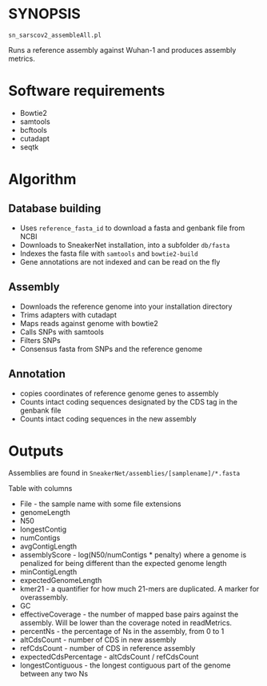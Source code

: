 # SYNOPSIS

`sn_sarscov2_assembleAll.pl`

Runs a reference assembly against Wuhan-1
and produces assembly metrics.

# Software requirements

* Bowtie2
* samtools
* bcftools
* cutadapt
* seqtk

# Algorithm

## Database building

* Uses `reference_fasta_id` to download a fasta and genbank file from NCBI
* Downloads to SneakerNet installation, into a subfolder `db/fasta`
* Indexes the fasta file with `samtools` and `bowtie2-build`
* Gene annotations are not indexed and can be read on the fly

## Assembly

* Downloads the reference genome into your installation directory
* Trims adapters with cutadapt
* Maps reads against genome with bowtie2
* Calls SNPs with samtools
* Filters SNPs
* Consensus fasta from SNPs and the reference genome

## Annotation

* copies coordinates of reference genome genes to assembly
* Counts intact coding sequences designated by the CDS tag in the genbank file
* Counts intact coding sequences in the new assembly

# Outputs

Assemblies are found in `SneakerNet/assemblies/[samplename]/*.fasta`

Table with columns

* File - the sample name with some file extensions
* genomeLength
* N50
* longestContig
* numContigs
* avgContigLength
* assemblyScore - log(N50/numContigs * penalty) where a genome is penalized for being different than the expected genome length
* minContigLength
* expectedGenomeLength
* kmer21 - a quantifier for how much 21-mers are duplicated. A marker for overassembly.
* GC
* effectiveCoverage - the number of mapped base pairs against the assembly. Will be lower than the coverage noted in readMetrics.
* percentNs - the percentage of Ns in the assembly, from 0 to 1
* altCdsCount - number of CDS in new assembly
* refCdsCount - number of CDS in reference assembly
* expectedCdsPercentage - altCdsCount / refCdsCount
* longestContiguous - the longest contiguous part of the genome between any two Ns



